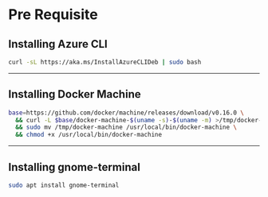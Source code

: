 # Pre Requisite


## Installing Azure CLI

```bash
curl -sL https://aka.ms/InstallAzureCLIDeb | sudo bash
```

---

## Installing Docker Machine

```bash
base=https://github.com/docker/machine/releases/download/v0.16.0 \
  && curl -L $base/docker-machine-$(uname -s)-$(uname -m) >/tmp/docker-machine \
  && sudo mv /tmp/docker-machine /usr/local/bin/docker-machine \
  && chmod +x /usr/local/bin/docker-machine
```

---

## Installing gnome-terminal

```bash
sudo apt install gnome-terminal
```